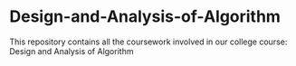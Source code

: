 # Design-and-Analysis-of-Algorithm
This repository contains all the coursework involved in our college course: Design and Analysis of Algorithm
